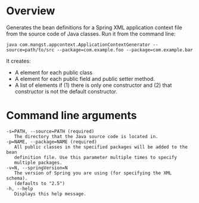# Overview

Generates the bean definitions for a Spring XML application context file from the source code of Java classes.  Run it from the command line:

    java com.mangst.appcontext.ApplicationContextGenerator --source=path/to/src --package=com.example.foo --package=com.example.bar
    
It creates:
 *   A <bean /> element for each public class
 *   A <property /> element for each public field and public setter method.
 *   A list of <constructor-arg /> elements if (1) there is only one constructor and (2) that constructor is not the default constructor.

# Command line arguments

    -s=PATH, --source=PATH (required)
       The directory that the Java source code is located in.
    -p=NAME, --package=NAME (required)
       All public classes in the specified packages will be added to the bean
       definition file. Use this parameter multiple times to specify
       multiple packages.
    -v=N, --springVersion=N
       The version of Spring you are using (for specifying the XML schema).
       (defaults to "2.5")
    -h, --help
       Displays this help message.
